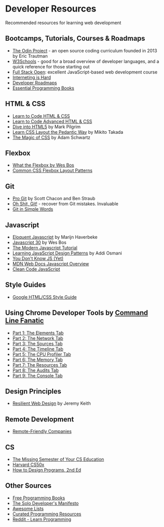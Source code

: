 # Developer Resources

Recommended resources for learning web development

## Bootcamps, Tutorials, Courses & Roadmaps

- [The Odin Project](https://www.theodinproject.com/) - an open source coding curriculum founded in 2013 by Eric Trautman 
- [W3Schools](https://www.w3schools.com/html/) - good for a broad overview of developer languages, and a quick reference for those starting out
- [Full Stack Open](https://fullstackopen.com/en/): excellent JavaScript-based web development course
- [Interneting is Hard](https://www.internetingishard.com/)
- [Developer Roadmaps](https://roadmap.sh/)
- [Essential Programming Books](https://www.programming-books.io/index-grid)

## HTML & CSS

- [Learn to Code HTML & CSS](https://learn.shayhowe.com/html-css/)
- [Learn to Code Advanced HTML & CSS](https://learn.shayhowe.com/advanced-html-css/)
- [Dive into HTML5](https://diveintohtml5.info/index.html) by Mark Pilgrim
- [Learn CSS Layout the Pedantic Way](http://book.mixu.net/css/) by Mikito Takada
- [The Magic of CSS](https://adamschwartz.co/magic-of-css/) by Adam Schwartz

## Flexbox

- [What the Flexbox by Wes Bos](https://flexbox.io/)
- [Common CSS Flexbox Layout Patterns](https://tobiasahlin.com/blog/common-flexbox-patterns/)

## Git

- [Pro Git](https://git-scm.com/book/en/v2) by Scott Chacon and Ben Straub
- [Oh Shit, Git!](https://ohshitgit.com/) - recover from Git mistakes. Invaluable
- [Git in Simple Words](https://xosh.org/explain-git-in-simple-words/)

## Javascript

- [Eloquent Javascript](https://eloquentjavascript.net/) by Marijn Haverbeke
- [Javascript 30](https://javascript30.com/) by Wes Bos
- [The Modern Javascript Tutorial](https://javascript.info/)
- [Learning JavaScript Design Patterns](https://www.patterns.dev/posts/classic-design-patterns/) by Addi Osmani
- [You Don't Know JS (Yet)](https://github.com/getify/You-Dont-Know-JS)
- [MDN Web Docs Javascript Overview](https://developer.mozilla.org/en-US/docs/Web/JavaScript/Language_Overview)
- [Clean Code JavaScript](https://github.com/ryanmcdermott/clean-code-javascript)

## Style Guides

- [Google HTML/CSS Style Guide](https://google.github.io/styleguide/htmlcssguide.html)

## Using Chrome Developer Tools by [Command Line Fanatic](https://commandlinefanatic.com/)

- [Part 1: The Elements Tab](https://commandlinefanatic.com/cgi-bin/showarticle.cgi?article=art033)
- [Part 2: The Network Tab](https://commandlinefanatic.com/cgi-bin/showarticle.cgi?article=art034)
- [Part 3: The Sources Tab](https://commandlinefanatic.com/cgi-bin/showarticle.cgi?article=art035)
- [Part 4: The Timeline Tab](https://commandlinefanatic.com/cgi-bin/showarticle.cgi?article=art036)
- [Part 5: The CPU Profiler Tab](https://commandlinefanatic.com/cgi-bin/showarticle.cgi?article=art037)
- [Part 6: The Memory Tab](https://commandlinefanatic.com/cgi-bin/showarticle.cgi?article=art038)
- [Part 7: The Resources Tab](https://commandlinefanatic.com/cgi-bin/showarticle.cgi?article=art039)
- [Part 8: The Audits Tab](https://commandlinefanatic.com/cgi-bin/showarticle.cgi?article=art040)
- [Part 9: The Console Tab](https://commandlinefanatic.com/cgi-bin/showarticle.cgi?article=art041)

## Design Principles

- [Resilient Web Design](https://resilientwebdesign.com/) by Jeremy Keith

## Remote Development

- [Remote-Friendly Companies](https://github.com/remoteintech/remote-jobs)

## CS

- [The Missing Semester of Your CS Education](https://missing.csail.mit.edu/)
- [Harvard CS50x](https://cs50.harvard.edu/x/2022/)
- [How to Design Programs, 2nd Ed](https://htdp.org/2022-8-7/Book/index.html)

## Other Sources

- [Free Programming Books](https://github.com/EbookFoundation/free-programming-books)
- [The Solo Developer's Manifesto](https://github.com/fawazahmed0/the-solo-developers-manifesto)
- [Awesome Lists](https://github.com/topics/awesome)
- [Curated Programming Resources](https://github.com/Michael0x2a/curated-programming-resources/blob/master/resources.md#curated-programming-resources)
- [Reddit - Learn Programming](https://www.reddit.com/r/learnprogramming/wiki/faq/)